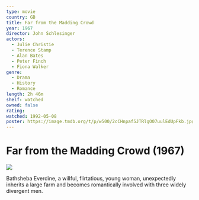 ```yaml
---
type: movie
country: GB
title: Far from the Madding Crowd
year: 1967
director: John Schlesinger
actors:
  - Julie Christie
  - Terence Stamp
  - Alan Bates
  - Peter Finch
  - Fiona Walker
genre:
  - Drama
  - History
  - Romance
length: 2h 46m
shelf: watched
owned: false
rating:
watched: 1992-05-08
poster: https://image.tmdb.org/t/p/w500/2cCHnpaf5JTRlgO07uulEdUpFkb.jpg
---
```


# Far from the Madding Crowd (1967)

![](https://image.tmdb.org/t/p/w500/2cCHnpaf5JTRlgO07uulEdUpFkb.jpg)

Bathsheba Everdine, a willful, flirtatious, young woman, unexpectedly inherits a large farm and becomes romantically involved with three widely divergent men.